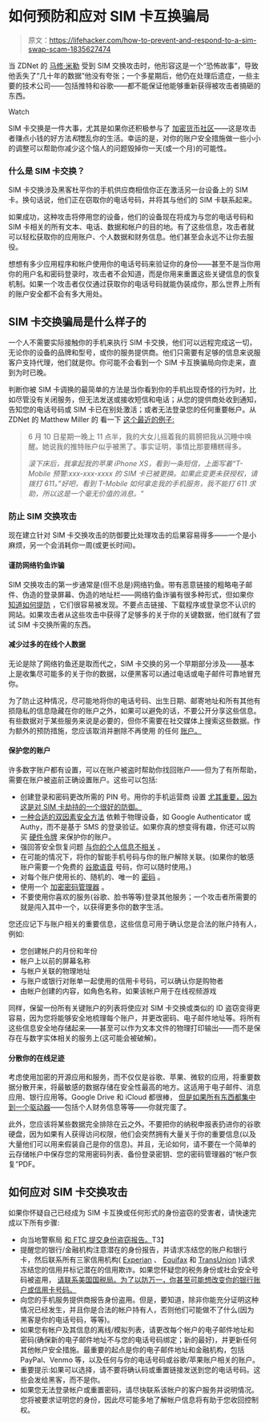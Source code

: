 # 如何预防和应对 SIM 卡互换骗局

> 原文：<https://lifehacker.com/how-to-prevent-and-respond-to-a-sim-swap-scam-1835627474>

当 ZDNet 的 [马修·米勒](https://www.zdnet.com/article/sim-swap-horror-story-ive-lost-decades-of-data-and-google-wont-lift-a-finger/) 受到 SIM 交换攻击时，他形容这是一个“恐怖故事”，导致他丢失了“几十年的数据”他没有夸张；一个多星期后，他仍在处理后遗症，一些主要的技术公司——包括推特和谷歌——都不能保证他能够重新获得被攻击者搞砸的东西。

Watch

SIM 卡交换是一件大事，尤其是如果你还积极参与了 [加密货币社区](https://www.zdnet.com/article/wave-of-sim-swapping-attacks-hit-us-cryptocurrency-users/)——这是攻击者赚点小钱的好方法*和*搅乱你的生活。幸运的是，对你的账户安全措施做一些小小的调整可以帮助你减少这个恼人的问题毁掉你一天(或一个月)的可能性。

### 什么是 SIM 卡交换？

SIM 卡交换涉及黑客杜平你的手机供应商相信你正在激活另一台设备上的 SIM 卡。换句话说，他们正在窃取你的电话号码，并将其与他们的 SIM 卡联系起来。

如果成功，这种攻击将停用您的设备，他们的设备现在将成为与您的电话号码和 SIM 卡相关的所有文本、电话、数据和帐户的目的地。有了这些信息，攻击者就可以轻松获取你的应用账户、个人数据和财务信息。他们甚至会永远不让你去服役。

想想有多少应用程序和帐户使用你的电话号码来验证你的身份——甚至不是当你用你的用户名和密码登录时，攻击者不会知道，而是你用来重置这些关键信息的恢复机制。如果一个攻击者仅仅通过获取你的电话号码就能伪装成你，那么世界上所有的账户安全都不会有多大用处。

## SIM 卡交换骗局是什么样子的

一个人不需要实际接触你的手机来执行 SIM 卡交换，他们可以远程完成这一切，无论你的设备的品牌和型号，或你的服务提供商。他们只需要有足够的信息来说服客户支持代理，他们就是你。你可能不会看到一个 SIM 卡互换骗局向你走来，直到为时已晚。

判断你被 SIM 卡调换的最简单的方法是当你看到你的手机出现奇怪的行为时，比如尽管没有关闭服务，但无法发送或接收短信和电话；从您的提供商处收到通知，告知您的电话号码或 SIM 卡已在别处激活；或者无法登录您的任何重要帐户。从 ZDNet 的 Matthew Miller 的 看一下 [这个最近的例子:](https://www.zdnet.com/article/sim-swap-horror-story-ive-lost-decades-of-data-and-google-wont-lift-a-finger/)

> 6 月 10 日星期一晚上 11 点半，我的大女儿摇着我的肩膀把我从沉睡中唤醒。她说我的推特账户似乎被黑了。事实证明，事情比那要糟糕得多。
> 
> *滚下床后，我拿起我的苹果 iPhone XS，看到一条短信，上面写着“T-Mobile 预警:xxx-xxx-xxxx 的 SIM 卡已被更换。如果此变更未获授权，请拨打 611。”好吧，看到 T-Mobile 如何拿走我的手机服务，我不能打 611 求助，所以这是一个毫无价值的消息。"*

### 防止 SIM 交换攻击

现在建立针对 SIM 卡交换攻击的防御要比处理攻击的后果容易得多——一个是小麻烦，另一个会消耗你一周(或更长时间)。

#### 谨防网络钓鱼诈骗

SIM 交换攻击的第一步通常是(但不总是)网络钓鱼。带有恶意链接的粗略电子邮件、伪造的登录屏幕、伪造的地址栏——网络钓鱼诈骗有很多种形式，但如果你 [知道如何提防](https://lifehacker.com/this-infographic-shows-the-common-ways-scammers-try-to-1787443763) ，它们很容易被发现。不要点击链接、下载程序或登录您不认识的网站。如果攻击者从这些攻击中获得了足够多的关于你的关键数据，他们就有了尝试 SIM 卡交换所需的东西。

#### **减少过多的在线个人数据**

无论是除了网络钓鱼还是取而代之，SIM 卡交换的另一个早期部分涉及——基本上是收集尽可能多的关于你的数据，以便黑客可以通过电话或电子邮件可靠地冒充你。

为了防止这种情况，尽可能地将你的电话号码、出生日期、邮寄地址和所有其他有损隐私的信息隐藏在你的账户之外，如果可以避免的话，不要公开分享这些信息。有些数据对于某些服务来说是必要的，但你不需要在社交媒体上搜索这些数据。作为额外的预防措施，您应该取消并删除不再使用 的任何 [账户。](https://lifehacker.com/how-to-find-and-delete-your-old-email-addresses-1835332266)

#### **保护您的账户**

许多数字账户都有设置，可以在账户被盗时帮助你找回账户——但为了有所帮助，需要在账户被盗前正确设置账户。这些可以包括:

*   创建登录和密码更改所需的 PIN 号。用你的手机运营商 设置 [尤其重要，因为这是对 SIM 卡劫持的一个很好的防御。](https://www.wired.com/story/sim-swap-attack-defend-phone/)
*   [一种合适的双因素安全方法](https://www.ftc.gov/news-events/blogs/techftc/2016/06/your-mobile-phone-account-could-be-hijacked-identity-thief) 依赖于物理设备，如 Google Authenticator 或 Authy，而不是基于 SMS 的登录验证。如果你真的想变得有趣，你还可以购买 [硬件令牌](https://lifehacker.com/secure-your-accounts-and-passwords-with-a-hardware-toke-1830063430) 来保护你的账户。
*   强回答安全恢复问题 [与你的个人信息不相关](https://lifehacker.com/use-your-password-manager-for-security-answers-too-1829498257) 。
*   在可能的情况下，将你的智能手机号码与你的账户解除关联。(如果你的敏感账户需要一个免费的 [谷歌语音](https://voice.google.com/u/0/) 号码，你可以随时使用。)
*   对每个账户使用长的、随机的、唯一的 [密码](https://lifehacker.com/how-to-create-secure-passwords-that-arent-impossible-to-1825048324) 。
*   使用一个 [加密密码管理器](https://lifehacker.com/the-five-best-password-managers-5529133) 。
*   不要使用你喜欢的服务(谷歌、脸书等等)登录其他服务；一个攻击者所需要的就是闯入其中一个，以获得更多你的数字生活。

您还应记下与账户相关的重要信息，这些信息可用于确认您是合法的账户持有人，例如:

*   您创建帐户的月份和年份
*   帐户上以前的屏幕名称
*   与帐户关联的物理地址
*   与账户或银行对账单一起使用的信用卡号码，可以确认你是购物者
*   由帐户创建的内容，如角色名称，如果该帐户用于在线视频游戏

同样，保留一份所有关键账户的列表将使应对 SIM 卡交换或类似的 ID 盗窃变得更容易，因为您将能够安全地梳理每个账户，并更改密码、电子邮件地址等。将所有这些信息安全地存储起来——甚至可以作为文本文件的物理打印输出——而不是保存在与数字实体相关的服务上(这可能会被破解)。

#### 分散你的在线足迹

考虑使用加密的开源应用和服务，而不仅仅是谷歌、苹果、微软的应用，将重要数据分散开来，将最敏感的数据存储在安全性最高的地方。这适用于电子邮件、消息应用、银行应用等。Google Drive 和 iCloud 都很棒， [但是如果所有东西都集中到一个驱动器](https://lifehacker.com/the-comprehensive-guide-to-quitting-google-1830001964)——包括个人财务信息等等——你就完蛋了。

此外，您应该将某些数据完全排除在云之外。不要把你的纳税申报表扔进你的谷歌硬盘，因为如果有人获得访问权限，他们会突然拥有大量关于你的重要信息(以及大量他们可以用来假装自己是你的信息)。并且，无论如何，请不要在一个简单的云存储帐户中保存您的常用密码列表、备份登录密钥、您的密码管理器的“帐户恢复”PDF。

## 如何应对 SIM 卡交换攻击

如果你怀疑自己已经成为 SIM 卡互换或任何形式的身份盗窃的受害者，请快速完成以下所有步骤:

*   向当地警察局 [和 FTC 提交身份盗窃报告。](https://www.ftc.gov/news-events/blogs/techftc/2016/06/your-mobile-phone-account-could-be-hijacked-identity-thief)T3】
*   提醒您的银行/金融机构注意潜在的身份报告，并请求冻结您的账户和银行卡，然后联系所有三家信用机构( [Experian](https://www.experian.com/freeze/center.html) 、 [Equifax](https://www.equifax.com/personal/credit-report-services/) 和 [TransUnion](https://www.transunion.com/credit-freeze) )请求冻结您的信用并标记潜在的信用欺诈。如果您怀疑您的税务身份或社会安全号码被盗用， [请联系美国国税局。为了以防万一，你甚至可能想改变你的银行账户或信用卡号码。](https://www.irs.gov/identity-theft-fraud-scams)
*   向您的手机服务提供商报告身份盗用。但是，要知道，除非你能充分证明这种情况已经发生，并且你是合法的帐户持有人，否则他们可能做不了什么(因为黑客是你的电话号码，等等)。
*   如果您有帐户及其信息的离线/模拟列表，请更改每个帐户的电子邮件地址和密码(确保新的电子邮件地址不与您的电话号码绑定；新的最好)，并更新任何其他帐户安全措施。最重要的起点是你的电子邮件地址和金融机构，包括 PayPal、Venmo 等，以及任何与你的电话号码或谷歌/苹果账户相关的账户。
*   重要提示:如果可以选择，请不要将确认码或重置链接发送到您的电话号码。这些会发给黑客，而不是你。
*   如果您无法登录帐户或重置密码，请尽快联系该帐户的客户服务并说明情况。您将被要求证明您的身份，因此尽可能多地了解帐户信息将有助于您收回控制权。